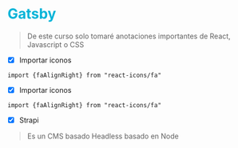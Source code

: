 <h1 style="color:#00b4d8">Gatsby</h1>

> De este curso solo tomaré anotaciones importantes de React, Javascript o CSS

- [x] Importar iconos

```import {faAlignRight} from "react-icons/fa"``` 


- [x] Importar iconos

```import {faAlignRight} from "react-icons/fa"``` 

- [x] Strapi

> Es un CMS basado Headless basado en Node
